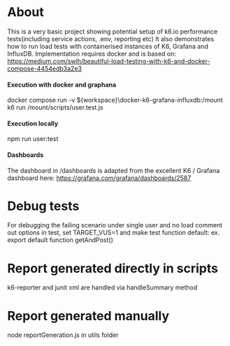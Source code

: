 # About
This is a very basic project showing potential setup of k6.io performance tests(including service actions, .env, reporting etc) 
It also demonstrates how to run load tests with containerised instances of K6, Grafana and InfluxDB.
Implementation requires docker and is based on:
https://medium.com/swlh/beautiful-load-testing-with-k6-and-docker-compose-4454edb3a2e3

#### Execution with docker and graphana
docker compose run -v ${workspace}\docker-k6-grafana-influxdb:/mount k6 run /mount/scripts/user.test.js

#### Execution locally
npm run user:test

#### Dashboards
The dashboard in /dashboards is adapted from the excellent K6 / Grafana dashboard here:
https://grafana.com/grafana/dashboards/2587

# Debug tests
For debugging the failing scenario under single user and no load comment out options in test, set TARGET_VUS=1 and make test function default:
ex. export default function getAndPost()

# Report generated directly in scripts
k6-reporter and junit xml are handled via handleSummary method

# Report generated manually
node reportGeneration.js in utils folder

